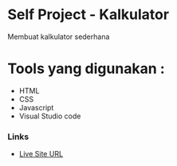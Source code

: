# Self Project - Kalkulator
Membuat kalkulator sederhana

# Tools yang digunakan :
- HTML
- CSS
- Javascript
- Visual Studio code

### Links

- [Live Site URL](https://kalkulator-uzi.netlify.app/)
